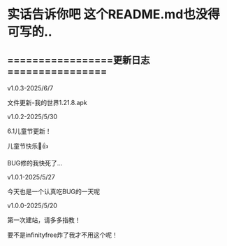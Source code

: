 # 实话告诉你吧 这个README.md也没得可写的..

## =================更新日志================

v1.0.3-2025/6/7

文件更新-我的世界1.21.8.apk

v1.0.2-2025/5/30

6.1儿童节更新！ 

儿童节快乐🥵👍

BUG修的我快死了...

v1.0.1-2025/5/27

今天也是一个认真吃BUG的一天呢

v1.0.0-2025/5/20

第一次建站，请多多指教！

要不是infinityfree炸了我才不用这个呢！

